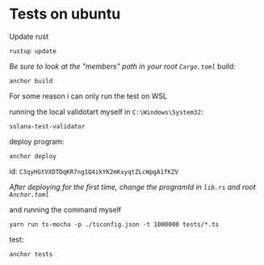 # Tests on ubuntu

Update rust
```
rustup update
```

*Be sure to look at the "members" path in your root `Cargo.toml`*
build:
```
anchor build
```

For some reason i can only run the test on WSL

running the local validotart myself in `C:\Windows\System32`:
```
solana-test-validator
```

deploy program:
```
anchor deploy
```

id: `C3qyHGtVXDTDqKR7ng1Q4ikYK2mKxyqtZLcWpgA1fKZV`

*After deploying for the first time, change the programId in `lib.rs` and root `Anchor.toml `*

and running the command myself
```
yarn run ts-mocha -p ./tsconfig.json -t 1000000 tests/*.ts 
```

test:
```
anchor tests
```